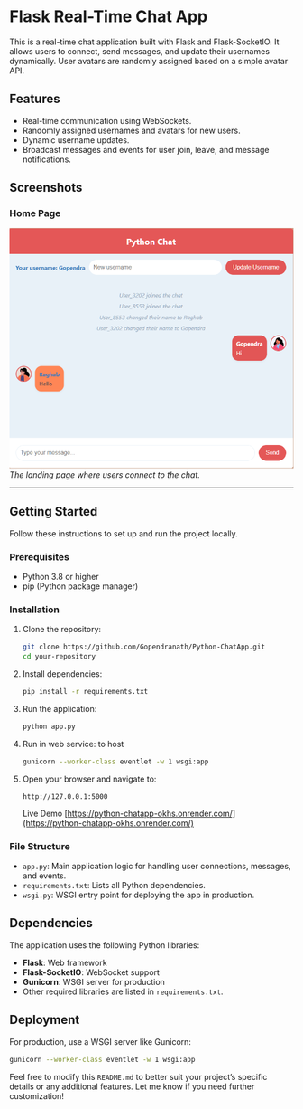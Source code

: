 
# Flask Real-Time Chat App

This is a real-time chat application built with Flask and Flask-SocketIO. It allows users to connect, send messages, and update their usernames dynamically. User avatars are randomly assigned based on a simple avatar API.

## Features

- Real-time communication using WebSockets.
- Randomly assigned usernames and avatars for new users.
- Dynamic username updates.
- Broadcast messages and events for user join, leave, and message notifications.

## Screenshots

### Home Page
![Home Page](chat-Screenshot.png)
*The landing page where users connect to the chat.*

---

## Getting Started

Follow these instructions to set up and run the project locally.

### Prerequisites

- Python 3.8 or higher
- pip (Python package manager)

### Installation

1. Clone the repository:

   ```bash
   git clone https://github.com/Gopendranath/Python-ChatApp.git
   cd your-repository
   ```

2. Install dependencies:

   ```bash
   pip install -r requirements.txt
   ```

3. Run the application:

   ```bash
   python app.py
   ```

4. Run in web service: to host

   ```bash
   gunicorn --worker-class eventlet -w 1 wsgi:app
   ```

5. Open your browser and navigate to:

   ```
   http://127.0.0.1:5000
   ```

   Live Demo [https://python-chatapp-okhs.onrender.com/](https://python-chatapp-okhs.onrender.com/)

### File Structure

- `app.py`: Main application logic for handling user connections, messages, and events.
- `requirements.txt`: Lists all Python dependencies.
- `wsgi.py`: WSGI entry point for deploying the app in production.

## Dependencies

The application uses the following Python libraries:

- **Flask**: Web framework
- **Flask-SocketIO**: WebSocket support
- **Gunicorn**: WSGI server for production
- Other required libraries are listed in `requirements.txt`.

## Deployment

For production, use a WSGI server like Gunicorn:

```bash
gunicorn --worker-class eventlet -w 1 wsgi:app
```


Feel free to modify this `README.md` to better suit your project’s specific details or any additional features. Let me know if you need further customization!
